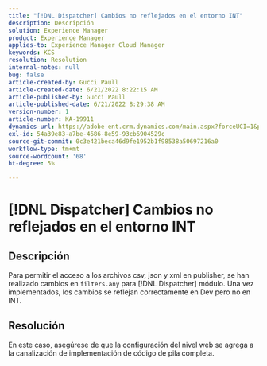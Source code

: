 ```yaml
---
title: "[!DNL Dispatcher] Cambios no reflejados en el entorno INT"
description: Descripción
solution: Experience Manager
product: Experience Manager
applies-to: Experience Manager Cloud Manager
keywords: KCS
resolution: Resolution
internal-notes: null
bug: false
article-created-by: Gucci Paull
article-created-date: 6/21/2022 8:22:15 AM
article-published-by: Gucci Paull
article-published-date: 6/21/2022 8:29:38 AM
version-number: 1
article-number: KA-19911
dynamics-url: https://adobe-ent.crm.dynamics.com/main.aspx?forceUCI=1&pagetype=entityrecord&etn=knowledgearticle&id=0a385a3e-3bf1-ec11-bb3d-6045bd015716
exl-id: 54a39e83-a7be-4686-8e59-93cb6904529c
source-git-commit: 0c3e421beca46d9fe1952b1f98538a50697216a0
workflow-type: tm+mt
source-wordcount: '68'
ht-degree: 5%

---
```


# [!DNL Dispatcher] Cambios no reflejados en el entorno INT

## Descripción

Para permitir el acceso a los archivos csv, json y xml en publisher, se han realizado cambios en `filters.any` para [!DNL Dispatcher] módulo. Una vez implementados, los cambios se reflejan correctamente en Dev pero no en INT.

## Resolución

En este caso, asegúrese de que la configuración del nivel web se agrega a la canalización de implementación de código de pila completa.

